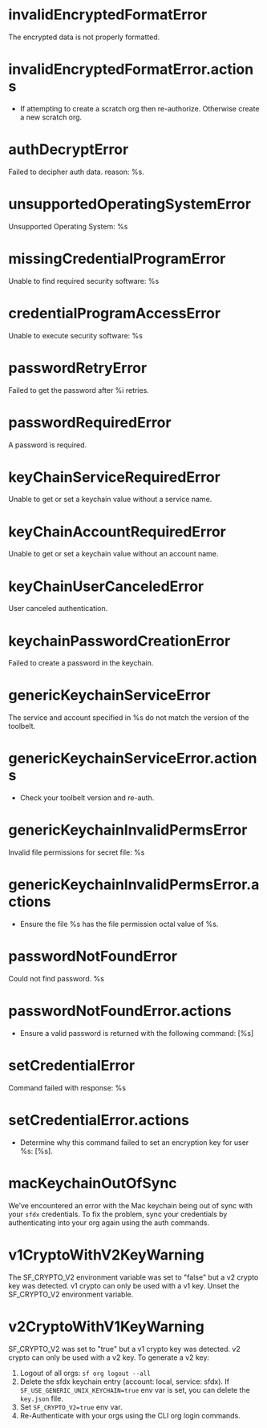 # invalidEncryptedFormatError

The encrypted data is not properly formatted.

# invalidEncryptedFormatError.actions

- If attempting to create a scratch org then re-authorize. Otherwise create a new scratch org.

# authDecryptError

Failed to decipher auth data. reason: %s.

# unsupportedOperatingSystemError

Unsupported Operating System: %s

# missingCredentialProgramError

Unable to find required security software: %s

# credentialProgramAccessError

Unable to execute security software: %s

# passwordRetryError

Failed to get the password after %i retries.

# passwordRequiredError

A password is required.

# keyChainServiceRequiredError

Unable to get or set a keychain value without a service name.

# keyChainAccountRequiredError

Unable to get or set a keychain value without an account name.

# keyChainUserCanceledError

User canceled authentication.

# keychainPasswordCreationError

Failed to create a password in the keychain.

# genericKeychainServiceError

The service and account specified in %s do not match the version of the toolbelt.

# genericKeychainServiceError.actions

- Check your toolbelt version and re-auth.

# genericKeychainInvalidPermsError

Invalid file permissions for secret file: %s

# genericKeychainInvalidPermsError.actions

- Ensure the file %s has the file permission octal value of %s.

# passwordNotFoundError

Could not find password.
%s

# passwordNotFoundError.actions

- Ensure a valid password is returned with the following command: [%s]

# setCredentialError

Command failed with response:
%s

# setCredentialError.actions

- Determine why this command failed to set an encryption key for user %s: [%s].

# macKeychainOutOfSync

We’ve encountered an error with the Mac keychain being out of sync with your `sfdx` credentials. To fix the problem, sync your credentials by authenticating into your org again using the auth commands.

# v1CryptoWithV2KeyWarning

The SF_CRYPTO_V2 environment variable was set to "false" but a v2 crypto key was detected. v1 crypto can only be used with a v1 key. Unset the SF_CRYPTO_V2 environment variable.

# v2CryptoWithV1KeyWarning

SF_CRYPTO_V2 was set to "true" but a v1 crypto key was detected. v2 crypto can only be used with a v2 key. To generate a v2 key:

1. Logout of all orgs: `sf org logout --all`
2. Delete the sfdx keychain entry (account: local, service: sfdx). If `SF_USE_GENERIC_UNIX_KEYCHAIN=true` env var is set, you can delete the `key.json` file.
3. Set `SF_CRYPTO_V2=true` env var.
4. Re-Authenticate with your orgs using the CLI org login commands.
